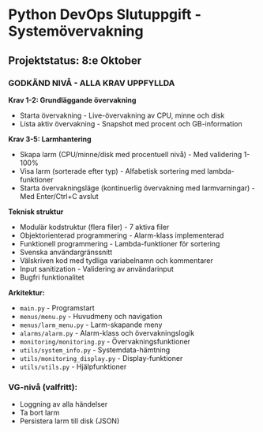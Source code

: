 # Python DevOps Slutuppgift - Systemövervakning

## Projektstatus: 8:e Oktober

### GODKÄND NIVÅ - ALLA KRAV UPPFYLLDA

**Krav 1-2: Grundläggande övervakning**

- Starta övervakning - Live-övervakning av CPU, minne och disk
- Lista aktiv övervakning - Snapshot med procent och GB-information

**Krav 3-5: Larmhantering**

- Skapa larm (CPU/minne/disk med procentuell nivå) - Med validering 1-100%
- Visa larm (sorterade efter typ) - Alfabetisk sortering med lambda-funktioner
- Starta övervakningsläge (kontinuerlig övervakning med larmvarningar) - Med Enter/Ctrl+C avslut

**Teknisk struktur**

- Modulär kodstruktur (flera filer) - 7 aktiva filer
- Objektorienterad programmering - Alarm-klass implementerad
- Funktionell programmering - Lambda-funktioner för sortering
- Svenska användargränssnitt
- Välskriven kod med tydliga variabelnamn och kommentarer
- Input sanitization - Validering av användarinput
- Bugfri funktionalitet

**Arkitektur:**

- `main.py` - Programstart
- `menus/menu.py` - Huvudmeny och navigation
- `menus/larm_menu.py` - Larm-skapande meny
- `alarms/alarm.py` - Alarm-klass och övervakningslogik
- `monitoring/monitoring.py` - Övervakningsfunktioner
- `utils/system_info.py` - Systemdata-hämtning
- `utils/monitoring_display.py` - Display-funktioner
- `utils/utils.py` - Hjälpfunktioner

### VG-nivå (valfritt):

- Loggning av alla händelser
- Ta bort larm
- Persistera larm till disk (JSON)
